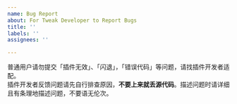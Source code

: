 ```yaml
---
name: Bug Report
about: For Tweak Developer to Report Bugs
title: ''
labels: ''
assignees: ''

---
```


普通用户请勿提交「插件无效」、「闪退」，「错误代码」等问题，请找插件开发者适配。  
插件开发者反馈问题请先自行排查原因，**不要上来就丢源代码**。描述问题时请详细且有条理地描述问题，不要语无伦次。
